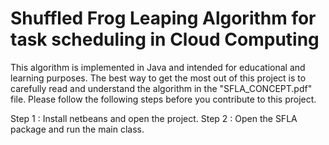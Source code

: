 # Shuffled Frog Leaping Algorithm for task scheduling in Cloud Computing
 
This algorithm is implemented in Java and intended for educational and learning purposes.
The best way to get the most out of this project is to carefully read and understand the algorithm in the "SFLA_CONCEPT.pdf" file.
Please follow the following steps before you contribute to this project.

Step 1 : Install netbeans and open the project.
Step 2 : Open the SFLA package and run the main class.
